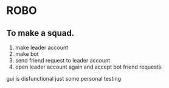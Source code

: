 # ROBO


## To make a squad.
1. make leader account
2. make bot
3. send friend request to leader account
4. open leader account again and accept bot friend requests.



gui is disfunctional just some personal testing
